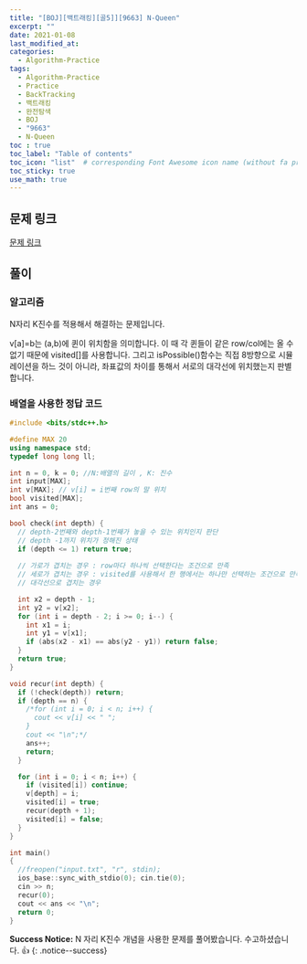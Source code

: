 ```yaml
---
title: "[BOJ][백트래킹][골5]][9663] N-Queen"
excerpt: ""
date: 2021-01-08
last_modified_at: 
categories:
  - Algorithm-Practice
tags:
  - Algorithm-Practice
  - Practice
  - BackTracking
  - 백트래킹
  - 완전탐색
  - BOJ
  - "9663"
  - N-Queen
toc : true
toc_label: "Table of contents"
toc_icon: "list"  # corresponding Font Awesome icon name (without fa prefix)
toc_sticky: true
use_math: true
---
```


## 문제 링크

[문제 링크](https://www.acmicpc.net/problem/9663)  

##  풀이

### 알고리즘

N자리 K진수를 적용해서 해결하는 문제입니다.  

v[a]=b는 (a,b)에 퀸이 위치함을 의미합니다. 이 때 각 퀸들이 같은 row/col에는 올 수 없기 때문에 visited[]를 사용합니다. 그리고 isPossible()함수는 직접 8방향으로 시뮬레이션을 하느 것이 아니라, 좌표값의 차이를 통해서 서로의 대각선에 위치했는지 판별합니다. 


### 배열을 사용한 정답 코드

```cpp
#include <bits/stdc++.h>

#define MAX 20
using namespace std;
typedef long long ll;

int n = 0, k = 0; //N:배열의 길이 , K: 진수
int input[MAX];
int v[MAX]; // v[i] = i번째 row의 말 위치
bool visited[MAX];
int ans = 0;

bool check(int depth) {
  // depth-2번째와 depth-1번째가 놓을 수 있는 위치인지 판단
  // depth -1까지 위치가 정해진 상태
  if (depth <= 1) return true;
  
  // 가로가 겹치는 경우 : row마다 하나씩 선택한다는 조건으로 만족
  // 세로가 겹치는 경우 : visited를 사용해서 한 행에서는 하나만 선택하는 조건으로 만족
  // 대각선으로 겹치는 경우

  int x2 = depth - 1;
  int y2 = v[x2];
  for (int i = depth - 2; i >= 0; i--) {
    int x1 = i;
    int y1 = v[x1];
    if (abs(x2 - x1) == abs(y2 - y1)) return false;
  }
  return true;
}

void recur(int depth) {
  if (!check(depth)) return;
  if (depth == n) {
    /*for (int i = 0; i < n; i++) {
      cout << v[i] << " ";
    }
    cout << "\n";*/
    ans++;
    return;
  }

  for (int i = 0; i < n; i++) {
    if (visited[i]) continue;
    v[depth] = i;
    visited[i] = true;
    recur(depth + 1);
    visited[i] = false;
  }
}

int main()
{
  //freopen("input.txt", "r", stdin);
  ios_base::sync_with_stdio(0); cin.tie(0);
  cin >> n;
  recur(0);
  cout << ans << "\n";
  return 0;
}
```

**Success Notice:**
N 자리 K진수  개념을 사용한 문제를 풀어봤습니다. 수고하셨습니다. :+1:
{: .notice--success}